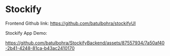 # Stockify

Frontend Github link: https://github.com/batulbohra/stockifyUI

Stockify App Demo:

https://github.com/batulbohra/StockifyBackend/assets/87557934/7a50af40-2b41-4248-81ca-b43ac2410170

